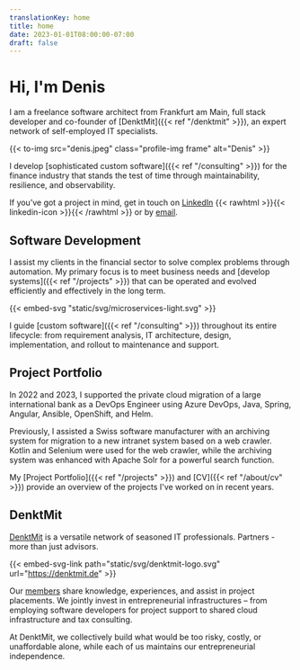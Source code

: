 ```yaml
---
translationKey: home
title: home
date: 2023-01-01T08:00:00-07:00
draft: false
---
```


# Hi, I'm Denis

I am a freelance software architect from Frankfurt am Main, full stack developer and co-founder of [DenktMit]({{< ref "/denktmit" >}}), an expert network of self-employed IT specialists.

{{< to-img src="denis.jpeg" class="profile-img frame" alt="Denis" >}}

I develop [sophisticated custom software]({{< ref "/consulting" >}}) for the finance industry that stands the test of time through maintainability, resilience, and observability.

If you’ve got a project in mind, get in touch on [LinkedIn](https://www.linkedin.com/in/dmalolepszy)
{{< rawhtml >}}<a href="https://www.linkedin.com/in/dmalolepszy" style="text-decoration: none">{{< linkedin-icon >}}</a>{{< /rawhtml >}}&nbsp;or by [email](mailto:kontakt@dmalo.de).

## Software Development
I assist my clients in the financial sector to solve complex problems through automation. My primary focus is to meet business needs and [develop systems]({{< ref "/projects" >}}) that can be operated and evolved efficiently and effectively in the long term.

{{< embed-svg "static/svg/microservices-light.svg" >}}

I guide [custom software]({{< ref "/consulting" >}}) throughout its entire lifecycle: from requirement analysis, IT architecture, design, implementation, and rollout to maintenance and support.

## Project Portfolio
In 2022 and 2023, I supported the private cloud migration of a large international bank as a DevOps Engineer using Azure DevOps, Java, Spring, Angular, Ansible, OpenShift, and Helm.

Previously, I assisted a Swiss software manufacturer with an archiving system for migration to a new intranet system based on a web crawler. Kotlin and Selenium were used for the web crawler, while the archiving system was enhanced with Apache Solr for a powerful search function.

My [Project Portfolio]({{< ref "/projects" >}}) and [CV]({{< ref "/about/cv" >}}) provide an overview of the projects I've worked on in recent years.

## DenktMit
[DenktMit](https://denktmit.de) is a versatile network of seasoned IT professionals. Partners - more than just advisors.

{{< embed-svg-link path="static/svg/denktmit-logo.svg" url="https://denktmit.de" >}}

Our [members](https://denktmit.de/team/) share knowledge, experiences, and assist in project placements. We jointly invest in entrepreneurial infrastructures – from employing software developers for project support to shared cloud infrastructure and tax consulting.

At DenktMit, we collectively build what would be too risky, costly, or unaffordable alone, while each of us maintains our entrepreneurial independence.
